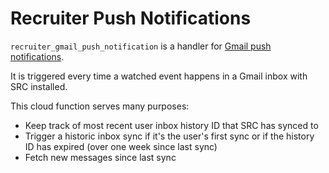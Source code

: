 # Recruiter Push Notifications

`recruiter_gmail_push_notification` is a handler for [Gmail push notifications](https://developers.google.com/gmail/api/guides/push).

It is triggered every time a watched event happens in a Gmail inbox with SRC installed.

This cloud function serves many purposes:

- Keep track of most recent user inbox history ID that SRC has synced to
- Trigger a historic inbox sync if it's the user's first sync or if the history ID has expired (over one week since last sync)
- Fetch new messages since last sync 
